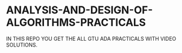 # ANALYSIS-AND-DESIGN-OF-ALGORITHMS-PRACTICALS
IN THIS REPO YOU GET THE ALL GTU ADA PRACTICALS WITH VIDEO SOLUTIONS.
